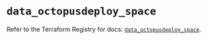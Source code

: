 # `data_octopusdeploy_space`

Refer to the Terraform Registry for docs: [`data_octopusdeploy_space`](https://registry.terraform.io/providers/octopusdeploylabs/octopusdeploy/0.43.2/docs/data-sources/space).
